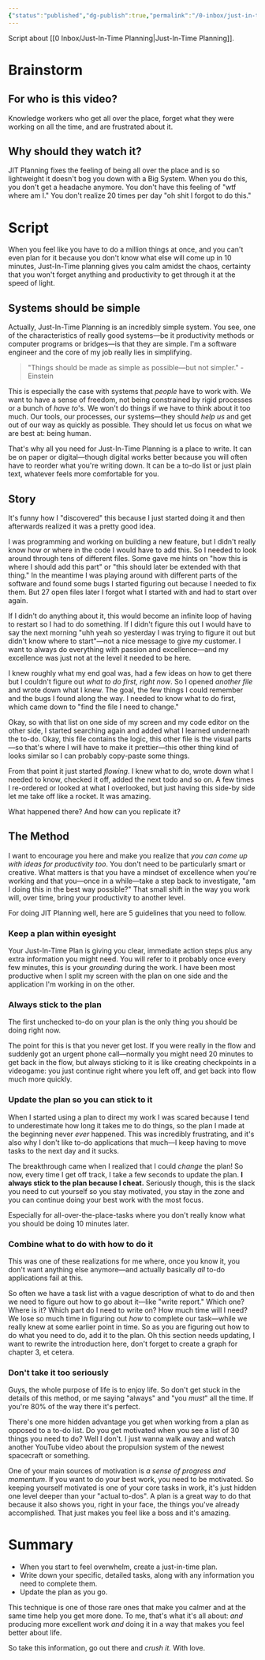 ```yaml
---
{"status":"published","dg-publish":true,"permalink":"/0-inbox/just-in-time-planning-video-script/","dgPassFrontmatter":true}
---
```


Script about [[0 Inbox/Just-In-Time Planning\|Just-In-Time Planning]].

# Brainstorm
## For who is this video?
Knowledge workers who get all over the place, forget what they were working on all the time, and are frustrated about it.

## Why should they watch it?
JIT Planning fixes the feeling of being all over the place and is so lightweight it doesn't bog you down with a Big System.
When you do this, you don't get a headache anymore.
You don't have this feeling of "wtf where am I."
You don't realize 20 times per day "oh shit I forgot to do this."

# Script
When you feel like you have to do a million things at once, and you can't even plan for it because you don't know what else will come up in 10 minutes, Just-In-Time planning gives you calm amidst the chaos, certainty that you won't forget anything and productivity to get through it at the speed of light.

## Systems should be simple
Actually, Just-In-Time Planning is an incredibly simple system. You see, one of the characteristics of really good systems—be it productivity methods or computer programs or bridges—is that they are simple. I'm a software engineer and the core of my job really lies in simplifying.

> "Things should be made as simple as possible—but not simpler." - Einstein

This is especially the case with systems that *people* have to work with. We want to have a sense of freedom, not being constrained by rigid processes or a bunch of *have to*'s. We won't do things if we have to think about it too much. Our tools, our processes, our systems—they should *help us* and get out of our way as quickly as possible. They should let us focus on what we are best at: being human.

That's why all you need for Just-In-Time Planning is a place to write. It can be on paper or digital—though digital works better because you will often have to reorder what you're writing down. It can be a to-do list or just plain text, whatever feels more comfortable for you.

## Story
It's funny how I "discovered" this because I just started doing it and then afterwards realized it was a pretty good idea.

I was programming and working on building a new feature, but I didn't really know how or where in the code I would have to add this. So I needed to look around through tens of different files. Some gave me hints on "how this is where I should add this part" or "this should later be extended with that thing." In the meantime I was playing around with different parts of the software and found some bugs I started figuring out because I needed to fix them. But 27 open files later I forgot what I started with and had to start over again.

If I didn't do anything about it, this would become an infinite loop of having to restart so I had to do something. If I didn't figure this out I would have to say the next morning "uhh yeah so yesterday I was trying to figure it out but didn't know where to start"—not a nice message to give my customer. I want to always do everything with passion and excellence—and my excellence was just not at the level it needed to be here.

I knew roughly what my end goal was, had a few ideas on how to get there but I couldn't figure out *what to do first, right now*. So I opened *another file* and wrote down what I knew. The goal, the few things I could remember and the bugs I found along the way. I needed to know what to do first, which came down to "find the file I need to change."

Okay, so with that list on one side of my screen and my code editor on the other side, I started searching again and added what I learned underneath the to-do. Okay, this file contains the logic, this other file is the visual parts—so that's where I will have to make it prettier—this other thing kind of looks similar so I can probably copy-paste some things.

From that point it just started *flowing*. I knew what to do, wrote down what I needed to know, checked it off, added the next todo and so on. A few times I re-ordered or looked at what I overlooked, but just having this side-by side let me take off like a rocket. It was amazing.

What happened there? And how can you replicate it?

## The Method
I want to encourage you here and make you realize that *you can come up with ideas for productivity too*. You don't need to be particularly smart or creative. What matters is that you have a mindset of excellence when you're working and that you—once in a while—take a step back to investigate, "am I doing this in the best way possible?" That small shift in the way you work will, over time, bring your productivity to another level.

For doing JIT Planning well, here are 5 guidelines that you need to follow.

### Keep a plan within eyesight
Your Just-In-Time Plan is giving you clear, immediate action steps plus any extra information you might need. You will refer to it probably once every few minutes, this is your *grounding* during the work. I have been most productive when I split my screen with the plan on one side and the application I'm working in on the other.

### Always stick to the plan
The first unchecked to-do on your plan is the only thing you should be doing right now. 

The point for this is that you never get lost. If you were really in the flow and suddenly got an urgent phone call—normally you might need 20 minutes to get back in the flow, but always sticking to it is like creating checkpoints in a videogame: you just continue right where you left off, and get back into flow much more quickly.

### Update the plan so you can stick to it
When I started using a plan to direct my work I was scared because I tend to underestimate how long it takes me to do things, so the plan I made at the beginning never *ever* happened. This was incredibly frustrating, and it's also why I don't like to-do applications that much—I keep having to move tasks to the next day and it sucks.

The breakthrough came when I realized that I could *change* the plan! So now, every time I get off track, I take a few seconds to update the plan. **I always stick to the plan because I cheat.** Seriously though, this is the slack you need to cut yourself so you stay motivated, you stay in the zone and you can continue doing your best work with the most focus.

Especially for all-over-the-place-tasks where you don't really know what you should be doing 10 minutes later.

### Combine what to do with how to do it
This was one of these realizations for me where, once you know it, you don't want anything else anymore—and actually basically *all* to-do applications fail at this.

So often we have a task list with a vague description of what to do and then we need to figure out how to go about it—like "write report." Which one? Where is it? Which part do I need to write on? How much time will I need? We lose so much time in figuring out *how* to complete our task—while we really knew at some earlier point in time. So as you are figuring out how to do what you need to do, add it to the plan. Oh this section needs updating, I want to rewrite the introduction here, don't forget to create a graph for chapter 3, et cetera.

### Don't take it too seriously
Guys, the whole purpose of life is to enjoy life. So don't get stuck in the details of this method, or me saying "always" and "you *must*" all the time. If you're 80% of the way there it's perfect.

There's one more hidden advantage you get when working from a plan as opposed to a to-do list. Do you get motivated when you see a list of 30 things you need to do? Well I don't. I just wanna walk away and watch another YouTube video about the propulsion system of the newest spacecraft or something.

One of your main sources of motivation is *a sense of progress and momentum*. If you want to do your best work, you need to be motivated. So keeping yourself motivated is one of your core tasks in work, it's just hidden one level deeper than your "actual to-dos". A plan is a great way to do that because it also shows you, right in your face, the things you've already accomplished. That just makes you feel like a boss and it's amazing.

# Summary
- When you start to feel overwhelm, create a just-in-time plan.
- Write down your specific, detailed tasks, along with any information you need to complete them.
- Update the plan as you go.

This technique is one of those rare ones that make you calmer and at the same time help you get more done. To me, that's what it's all about: *and* producing more excellent work *and* doing it in a way that makes you feel better about life.

So take this information, go out there and *crush it.* With love.